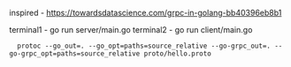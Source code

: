 inspired - https://towardsdatascience.com/grpc-in-golang-bb40396eb8b1

terminal1 - go run server/main.go
terminal2 - go run client/main.go

```shell
  protoc --go_out=. --go_opt=paths=source_relative --go-grpc_out=. --go-grpc_opt=paths=source_relative proto/hello.proto
```